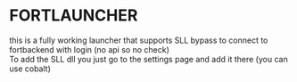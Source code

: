 # FORTLAUNCHER
this is a fully working launcher that supports SLL bypass to connect to fortbackend with login (no api so no check)
<br>
To add the SLL dll you just go to the settings page and add it there (you can use cobalt)
